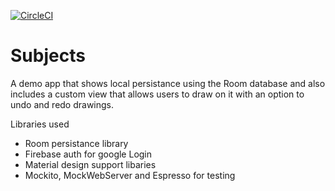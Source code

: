 [![CircleCI](https://circleci.com/gh/blaZ3/Subjects/tree/master.svg?style=svg)](https://circleci.com/gh/blaZ3/Subjects/tree/master)

# Subjects

A demo app that shows local persistance using the Room database and also includes a custom view that allows users to draw on it with an option to undo and redo drawings.

Libraries used
* Room persistance library
* Firebase auth for google Login
* Material design support libaries
* Mockito, MockWebServer and Espresso for testing
